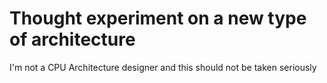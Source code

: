 # Thought experiment on a new type of architecture

I'm not a CPU Architecture designer and this should not be taken seriously